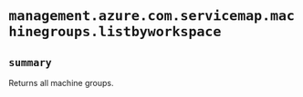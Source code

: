 # `management.azure.com.servicemap.machinegroups.listbyworkspace`

## `summary`
Returns all machine groups.


